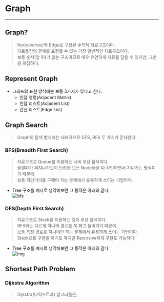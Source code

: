 # Graph
---
## Graph?
> Node(vertex)와 Edge로 구성된 수학적 자료구조이다.  
> 자료들간의 관계를 표현할 수 있는 가장 일반적인 자료구조이다.  
> 보통 순서(앞 뒤)가 없는 구조이므로 매우 유연하게 자료를 담을 수 있지만, 그만큼 복잡하다.  

## Represent Graph
- 그래프의 표현 방식에는 보통 3가지가 있다고 한다.
  - 인접 행렬(Adjacent Matrix)
  - 인접 리스트(Adjacent List)
  - 간선 리스트(Edge List)

## Graph Search
> Graph의 탐색 방식에는 대표적으로 DFS, BFS 두 가지가 존재한다.  

### BFS(Breadth First Search)
> 자료구조로 Queue를 이용하는 너비 우선 탐색이다.  
> 물결파가 퍼져나가듯이 인접한 모든 Node들을 다 확인하면서 지나가는 방식이기 때문에,  
> 보통 최단거리를 구해야 하는 문제에서 유용하게 쓰이는 기법이다.  

- Tree 구조를 예시로 생각해보면 그 동작은 아래와 같다.  
![bfs](https://user-images.githubusercontent.com/71700079/144698194-9687b98c-508a-4f52-9c03-1335e3fdc79f.gif)  


### DFS(Depth First Search)
> 자료구조로 Stack을 이용하는 깊이 우선 탐색이다.  
> BFS와는 다르게 하나의 경로를 쭉 파고 들어가기 때문에,  
> 보통 특정 경로를 지나야만 하는 문제에서 유용하게 쓰이는 기법이다.  
> Stack으로 구현을 하기도 하지만 Recursive하게 구현도 가능하다.  

- Tree 구조를 예시로 생각해보면 그 동작은 아래와 같다.  
![img](https://user-images.githubusercontent.com/71700079/144698180-dfbe13ad-a1cb-4afe-9dbc-77b2cae1edca.gif)  

## Shortest Path Problem
### Dijkstra Algorithm
> Dijkstra(다익스트라) 알고리즘은, 
